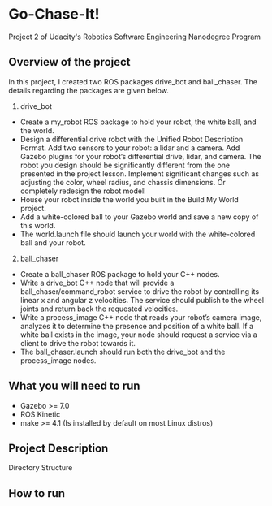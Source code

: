 # Go-Chase-It!
Project 2 of Udacity's Robotics Software Engineering Nanodegree Program 

## Overview of the project 
In this project, I created two ROS packages drive_bot and ball_chaser. The details regarding the packages are given below.
1) drive_bot 
* Create a my_robot ROS package to hold your robot, the white ball, and the world.
* Design a differential drive robot with the Unified Robot Description Format. Add two sensors to your robot: a lidar and a camera. Add Gazebo plugins for your robot’s differential drive, lidar, and camera. The robot you design should be significantly different from the one presented in the project lesson. Implement significant changes such as adjusting the color, wheel radius, and chassis dimensions. Or completely redesign the robot model!
* House your robot inside the world you built in the Build My World project.
* Add a white-colored ball to your Gazebo world and save a new copy of this world.
* The world.launch file should launch your world with the white-colored ball and your robot.

2) ball_chaser 
* Create a ball_chaser ROS package to hold your C++ nodes.
* Write a drive_bot C++ node that will provide a ball_chaser/command_robot service to drive the robot by controlling its linear x and angular z velocities. The service should publish to the wheel joints and return back the requested velocities.
* Write a process_image C++ node that reads your robot’s camera image, analyzes it to determine the presence and position of a white ball. If a white ball exists in the image, your node should request a service via a client to drive the robot towards it.
* The ball_chaser.launch should run both the drive_bot and the process_image nodes.

## What you will need to run
* Gazebo >= 7.0
* ROS Kinetic
* make >= 4.1 (Is installed by default on most Linux distros)

## Project Description 
Directory Structure 


## How to run 
